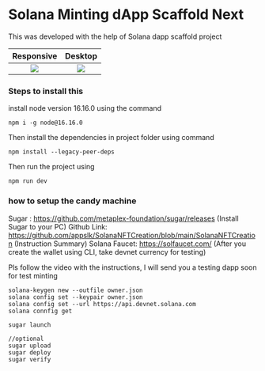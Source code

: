 # Solana Minting dApp Scaffold Next

This was developed with the help of Solana dapp scaffold project

|        Responsive        |          Desktop          |
| :----------------------: | :-----------------------: |
| ![](scaffold-mobile.png) | ![](scaffold-desktop.png) |

### Steps to install this

install node version 16.16.0 using the command

```
npm i -g node@16.16.0
```

Then install the dependencies in project folder using command

```
npm install --legacy-peer-deps
```

Then run the project using

```
npm run dev
```

### how to setup the candy machine

Sugar : https://github.com/metaplex-foundation/sugar/releases (Install Sugar to your PC)
Github Link: https://github.com/appslk/SolanaNFTCreation/blob/main/SolanaNFTCreation (Instruction Summary)
Solana Faucet: https://solfaucet.com/ (After you create the wallet using CLI, take devnet currency for testing)

Pls follow the video with the instructions, I will send you a testing dapp soon for test minting

```
solana-keygen new --outfile owner.json
solana config set --keypair owner.json
solana config set --url https://api.devnet.solana.com
solana connfig get

sugar launch

//optional
sugar upload
sugar deploy
sugar verify
```
